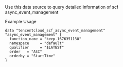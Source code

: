 Use this data source to query detailed information of scf async_event_management

Example Usage

```hcl
data "tencentcloud_scf_async_event_management" "async_event_management" {
  function_name = "keep-1676351130"
  namespace     = "default"
  qualifier     = "$LATEST"
  order   = "ASC"
  orderby = "StartTime"
}
```